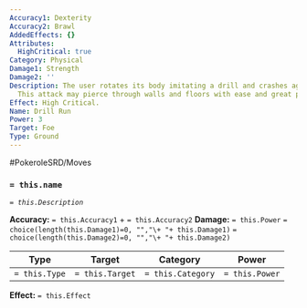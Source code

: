 ```yaml
---
Accuracy1: Dexterity
Accuracy2: Brawl
AddedEffects: {}
Attributes:
  HighCritical: true
Category: Physical
Damage1: Strength
Damage2: ''
Description: The user rotates its body imitating a drill and crashes against the foe.
  This attack may pierce through walls and floors with ease and great precision.
Effect: High Critical.
Name: Drill Run
Power: 3
Target: Foe
Type: Ground
---
```


#PokeroleSRD/Moves

### `= this.name`
*`= this.Description`*

**Accuracy:** `= this.Accuracy1` + `= this.Accuracy2`
**Damage:** `= this.Power` `= choice(length(this.Damage1)=0, "","\+ "+ this.Damage1)` `= choice(length(this.Damage2)=0, "","\+ "+ this.Damage2)`

| Type          | Target          | Category          | Power          |
| ------------- | --------------- | ----------------  | -------------- |
| `= this.Type` | `= this.Target` | `= this.Category` | `= this.Power` | 

**Effect:** `= this.Effect`